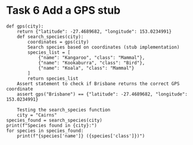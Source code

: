 # Task 6 Add a GPS stub



    def gps(city):
        return {"latitude": -27.4689682, "longitude": 153.0234991}
        def search_species(city):
            coordinates = gps(city)
            Search species based on coordinates (stub implementation)
            species_list = [
                {"name": "Kangaroo", "class": "Mammal"},
                {"name": "Kookaburra", "class": "Bird"},
                {"name": "Koala", "class": "Mammal"}
            ]
            return species_list
        Assert statement to check if Brisbane returns the correct GPS coordinate
        assert gps("Brisbane") == {"latitude": -27.4689682, "longitude": 153.0234991}
        
        Testing the search_species function
        city = "Cairns"
    species_found = search_species(city)
    print(f"Species found in {city}:")
    for species in species_found:
        print(f"{species['name']} ({species['class']})")



